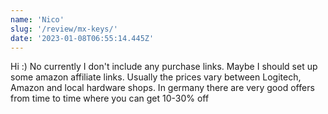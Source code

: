 ```yaml
---
name: 'Nico'
slug: '/review/mx-keys/'
date: '2023-01-08T06:55:14.445Z'
---
```


Hi :)
No currently I don&#x27;t include any purchase links. Maybe I should set up some amazon affiliate links. Usually the prices vary between Logitech, Amazon and local hardware shops. In germany there are very good offers from time to time where you can get 10-30% off
